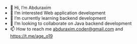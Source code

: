 - 👋 Hi, I’m Abduraxim
- 👀 I’m interested Web application development
- 🌱 I’m currently learning backend development
- 💞️ I’m looking to collaborate on Java backend development
- 📫 How to reach me abduraxim.coder@gmail.com and https://t.me/age_o19
